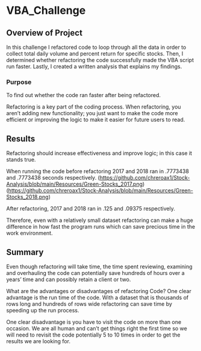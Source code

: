 # VBA_Challenge

## Overview of Project

In this challenge I refactored code to loop through all the data in order to collect total daily volume and percent return for specific stocks. Then, I determined whether refactoring the code successfully made the VBA script run faster. Lastly, I created a written analysis that explains my findings.

### Purpose

To find out whether the code ran faster after being refactored.

Refactoring is a key part of the coding process. When refactoring, you aren’t adding new functionality; you just want to make the code more efficient or improving the logic to make it easier for future users to read.


## Results

Refactoring should increase effectiveness and improve logic; in this case it stands true. 

When running the code before refactoring 2017 and 2018 ran in .7773438 and .7773438 seconds respectively. 
(https://github.com/chreroax1/Stock-Analysis/blob/main/Resources/Green-Stocks_2017.png)(https://github.com/chreroax1/Stock-Analysis/blob/main/Resources/Green-Stocks_2018.png)

After refactoring, 2017 and 2018 ran in .125 and .09375 respectively.

Therefore, even with a relatively small dataset refactoring can make a huge difference in how fast the program runs which can save precious time in the work environment. 


## Summary

Even though refactoring will take time, the time spent reviewing, examining and overhauling the code can potentially save hundreds of hours over a years’ time and can possibly retain a client or two.

What are the advantages or disadvantages of refactoring Code?
One clear advantage is the run time of the code. With a dataset that is thousands of rows long and hundreds of rows wide refactoring can save time by speeding up the run process.

One clear disadvantage is you have to visit the code on more than one occasion. We are all human and can’t get things right the first time so we will need to revisit the code potentially 5 to 10 times in order to get the results we are looking for.  
